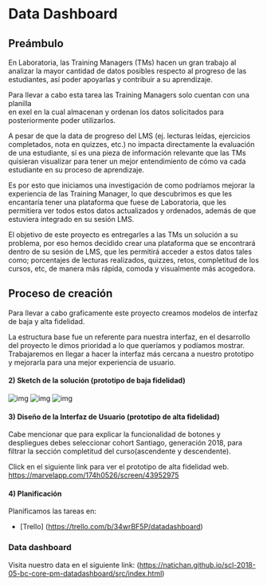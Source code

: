 # Data Dashboard

## Preámbulo

  En Laboratoria, las Training Managers (TMs) hacen un gran trabajo al analizar la
mayor cantidad de datos posibles respecto al progreso de las estudiantes, así poder
apoyarlas y contribuir a su aprendizaje.

  Para llevar a cabo esta tarea las Training Managers solo cuentan con una planilla  
en exel en la cual almacenan y ordenan los datos solicitados para posteriormente poder 
utilizarlos.

  A pesar de que la data de progreso del LMS (ej. lecturas leídas, ejercicios
completados, nota en quizzes, etc.) no impacta directamente la evaluación de
una estudiante, sí es una pieza de información relevante que las TMs
quisieran visualizar para tener un mejor entendimiento de cómo va cada
estudiante en su proceso de aprendizaje.

  Es por esto que iniciamos una investigación de como podríamos mejorar la experiencia de las
Training Manager, lo que descubrimos es que les encantaría tener una plataforma que fuese
de Laboratoria, que les permitiera ver todos estos datos actualizados y ordenados, además de que 
estuviera integrado en su sesión LMS.

  El objetivo de este proyecto es entregarles a las TMs un solución a su problema, por eso
hemos decidido crear una plataforma que se encontrará dentro de su sesión de LMS, que les permitirá 
acceder a estos datos tales como; porcentajes de lecturas realizados, quizzes, retos, completitud de
los cursos, etc, de manera más rápida, comoda y visualmente más acogedora.

## Proceso de creación

  Para llevar a cabo graficamente este proyecto creamos modelos de interfaz de baja y alta
  fidelidad. 

  La estructura base fue un referente para nuestra interfaz, en el desarrollo del proyecto le dimos prioridad a lo que queríamos y podíamos mostrar. Trabajaremos en llegar a hacer la interfaz más cercana a nuestro prototipo y mejorarla para una mejor experiencia de usuario.

#### 2) Sketch de la solución (prototipo de baja fidelidad)

![img](https://i.imgur.com/9CfLX8a.jpg)
![img](https://i.imgur.com/lHXdTdP.jpg)
![img](https://i.imgur.com/r4UsfEc.jpg)

#### 3) Diseño de la Interfaz de Usuario (prototipo de alta fidelidad)
 
Cabe mencionar que para explicar la funcionalidad de botones y despliegues debes seleccionar cohort Santiago, generación 2018, para filtrar la sección completitud del curso(ascendente y descendente).

Click en el siguiente link para ver el prototipo de alta fidelidad web.
https://marvelapp.com/174h0526/screen/43952975

#### 4) Planificación

Planificamos las tareas en:

* [Trello]
(https://trello.com/b/34wrBF5P/datadashboard)

### Data dashboard
Visita nuestro data en el siguiente link:
(https://natichan.github.io/scl-2018-05-bc-core-pm-datadashboard/src/index.html)